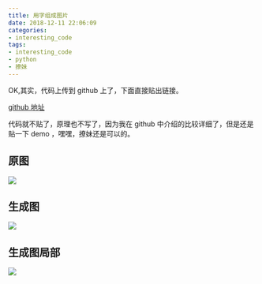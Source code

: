 ```yaml
---
title: 用字组成图片
date: 2018-12-11 22:06:09
categories:
- interesting_code
tags:
- interesting_code
- python
- 撩妹
---
```

OK,其实，代码上传到 github 上了，下面直接贴出链接。

[github 地址](https://github.com/benpaodewoniu/interest/tree/master/PixelToFont)

<!-- more -->

代码就不贴了，原理也不写了，因为我在 github 中介绍的比较详细了，但是还是贴一下 demo ，嘿嘿，撩妹还是可以的。

## 原图

![](/images/interestingcode/0_0.jpg)

## 生成图

![](/images/interestingcode/0_1.png)

## 生成图局部

![](/images/interestingcode/0_2.png)



